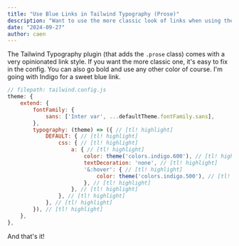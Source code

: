```yaml
---
title: "Use Blue Links in Tailwind Typography (Prose)"
description: "Want to use the more classic look of links when using the Tailwind typography prose plugin? Here's how."
date: "2024-09-27"
author: caen
---
```


The Tailwind Typography plugin (that adds the `.prose` class) comes with a very opinionated link style. If you want the more classic one, it's easy to fix in the config. You can also go bold and use any other color of course. I'm going with Indigo for a sweet blue link.

```js
// filepath: tailwind.config.js
theme: {
    extend: {
        fontFamily: {
            sans: ['Inter var', ...defaultTheme.fontFamily.sans],
        },
        typography: (theme) => ({ // [tl! highlight]
            DEFAULT: { // [tl! highlight]
                css: { // [tl! highlight]
                    a: { // [tl! highlight]
                        color: theme('colors.indigo.600'), // [tl! highlight]
                        textDecoration: 'none', // [tl! highlight]
                        '&:hover': { // [tl! highlight]
                            color: theme('colors.indigo.500'), // [tl! highlight]
                        }, // [tl! highlight]
                    }, // [tl! highlight]
                }, // [tl! highlight]
            }, // [tl! highlight]
        }), // [tl! highlight]
    },
},
```

And that's it!
